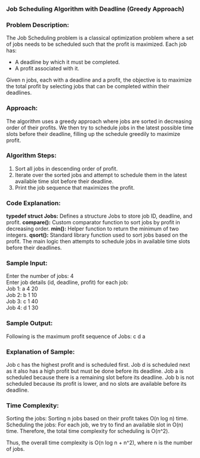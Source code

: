 ### **Job Scheduling Algorithm with Deadline (Greedy Approach)**

### Problem Description:
The Job Scheduling problem is a classical optimization problem where a set of jobs needs to be scheduled such that the profit is maximized. Each job has:
- A deadline by which it must be completed.
- A profit associated with it.

Given n jobs, each with a deadline and a profit, the objective is to maximize the total profit by selecting jobs that can be completed within their deadlines.

### Approach:
The algorithm uses a greedy approach where jobs are sorted in decreasing order of their profits. We then try to schedule jobs in the latest possible time slots before their deadline, filling up the schedule greedily to maximize profit.

### Algorithm Steps:

1. Sort all jobs in descending order of profit.
2. Iterate over the sorted jobs and attempt to schedule them in the latest available time slot before their deadline.
3. Print the job sequence that maximizes the profit.

### Code Explanation:

**typedef struct Jobs:** Defines a structure Jobs to store job ID, deadline, and profit.
**compare():** Custom comparator function to sort jobs by profit in decreasing order.
**min():** Helper function to return the minimum of two integers.
**qsort():** Standard library function used to sort jobs based on the profit.
The main logic then attempts to schedule jobs in available time slots before their deadlines.

### Sample Input:

Enter the number of jobs: 4            
Enter job details (id, deadline, profit) for each job:             
Job 1: a 4 20            
Job 2: b 1 10               
Job 3: c 1 40            
Job 4: d 1 30            

### Sample Output:

Following is the maximum profit sequence of Jobs:
c d a

### Explanation of Sample:

Job c has the highest profit and is scheduled first.
Job d is scheduled next as it also has a high profit but must be done before its deadline.
Job a is scheduled because there is a remaining slot before its deadline.
Job b is not scheduled because its profit is lower, and no slots are available before its deadline.

### Time Complexity:
Sorting the jobs: Sorting n jobs based on their profit takes O(n log n) time.
Scheduling the jobs: For each job, we try to find an available slot in O(n) time. Therefore, the total time complexity for scheduling is O(n^2).

Thus, the overall time complexity is O(n log n + n^2), where n is the number of jobs.
